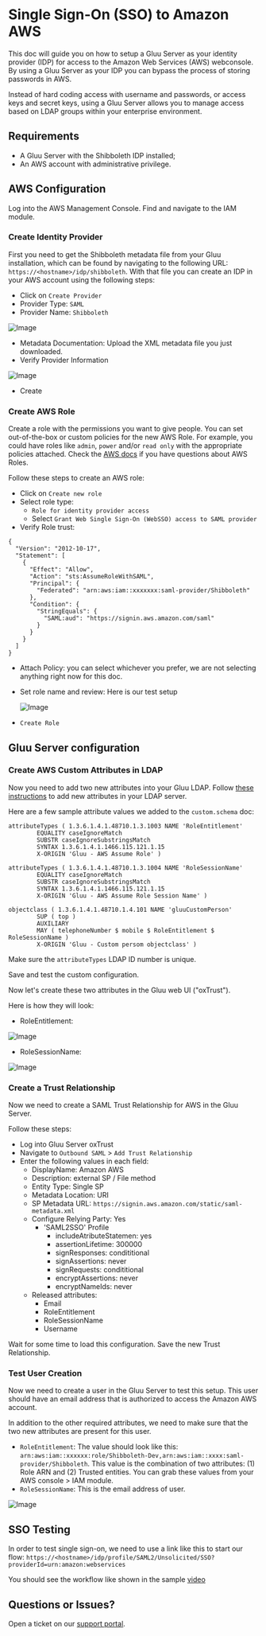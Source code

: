 # Single Sign-On (SSO) to Amazon AWS 
This doc will guide you on how to setup a Gluu Server as your identity provider (IDP) for access to the Amazon Web Services (AWS) webconsole. By using a Gluu Server as your IDP you can bypass the process of storing passwords in AWS.  

Instead of hard coding access with username and passwords, or access keys and secret keys, using a Gluu Server allows you to manage access based on LDAP groups within your enterprise environment.

## Requirements

 - A Gluu Server with the Shibboleth IDP installed; 
 - An AWS account with administrative privilege. 

## AWS Configuration

Log into the AWS Management Console. Find and navigate to the IAM module.

### Create Identity Provider
First you need to get the Shibboleth metadata file from your Gluu installation, 
which can be found by navigating to the following URL: `https://<hostname>/idp/shibboleth`. 
With that file you can create an IDP in your AWS account using the following steps: 

 - Click on `Create Provider`
 - Provider Type: `SAML`
 - Provider Name: `Shibboleth`
 
 ![Image](../../img/integration/aws_configure_provider.png)
 
 - Metadata Documentation: Upload the XML metadata file you just downloaded. 
 - Verify Provider Information

![Image](../../img/integration/AWS_verify_provider_information.png)

 - Create

### Create AWS Role
Create a role with the permissions you want to give people. You can set out-of-the-box or 
custom policies for the new AWS Role. For example, you could have roles like `admin`, `power` and/or `read only` with 
the appropriate policies attached. Check the [AWS docs](http://docs.aws.amazon.com/IAM/latest/UserGuide/id_roles_create.html) 
if you have questions about AWS Roles. 

Follow these steps to create an AWS role:

 - Click on `Create new role`
 - Select role type:
    - `Role for identity provider access`
    - Select `Grant Web Single Sign-On (WebSSO) access to SAML provider`
 - Verify Role trust:
 
```
{
  "Version": "2012-10-17",
  "Statement": [
    {
      "Effect": "Allow",
      "Action": "sts:AssumeRoleWithSAML",
      "Principal": {
        "Federated": "arn:aws:iam::xxxxxxx:saml-provider/Shibboleth"
      },
      "Condition": {
        "StringEquals": {
          "SAML:aud": "https://signin.aws.amazon.com/saml"
        }
      }
    }
  ]
}
``` 

 - Attach Policy: you can select whichever you prefer, we are not selecting anything 
   right now for this doc. 
 - Set role name and review: Here is our test setup
  
   ![Image](../../img/integration/aws_set_role_name_and_review.png)
   
 - `Create Role` 

## Gluu Server configuration

### Create AWS Custom Attributes in LDAP

Now you need to add two new attributes into your Gluu LDAP. 
Follow [these instructions](https://gluu.org/docs/ce/admin-guide/attribute/#add-the-attribute-to-ldap) to add new attributes in your LDAP server. 

Here are a few sample attribute values we added to the `custom.schema` doc:

```
attributeTypes ( 1.3.6.1.4.1.48710.1.3.1003 NAME 'RoleEntitlement'
        EQUALITY caseIgnoreMatch
        SUBSTR caseIgnoreSubstringsMatch
        SYNTAX 1.3.6.1.4.1.1466.115.121.1.15
        X-ORIGIN 'Gluu - AWS Assume Role' )
```   
      
```
attributeTypes ( 1.3.6.1.4.1.48710.1.3.1004 NAME 'RoleSessionName'
        EQUALITY caseIgnoreMatch
        SUBSTR caseIgnoreSubstringsMatch
        SYNTAX 1.3.6.1.4.1.1466.115.121.1.15
        X-ORIGIN 'Gluu - AWS Assume Role Session Name' )
```   
 
```
objectclass ( 1.3.6.1.4.1.48710.1.4.101 NAME 'gluuCustomPerson'
        SUP ( top )
        AUXILIARY
        MAY ( telephoneNumber $ mobile $ RoleEntitlement $ RoleSessionName )
        X-ORIGIN 'Gluu - Custom persom objectclass' )
```  
      
Make sure the `attributeTypes` LDAP ID number is unique. 

Save and test the custom configuration.

Now let's create these two attributes in the Gluu web UI ("oxTrust"). 

Here is how they will look: 

 - RoleEntitlement: 
  
  ![Image](../../img/integration/aws_RoleEntitlement.png)
  
 - RoleSessionName: 
  
  ![Image](../../img/integration/aws_RoleSessionName.png)

### Create a Trust Relationship 

Now we need to create a SAML Trust Relationship for AWS in the Gluu Server. 

Follow these steps:

 - Log into Gluu Server oxTrust
 - Navigate to `Outbound SAML` > `Add Trust Relationship`
 - Enter the following values in each field: 
   - DisplayName: Amazon AWS
   - Description: external SP / File method
   - Entity Type: Single SP
   - Metadata Location: URI
   - SP Metadata URL: `https://signin.aws.amazon.com/static/saml-metadata.xml`
   - Configure Relying Party: Yes
     - 'SAML2SSO' Profile
       - includeAtributeStatemen: yes
       - assertionLifetime: 300000
       - signResponses: condititional
       - signAssertions: never
       - signRequests: condititional
       - encryptAssertions: never
       - encryptNameIds: never
   - Released attributes: 
     - Email
     - RoleEntitlement
     - RoleSessionName
     - Username

Wait for some time to load this configuration. Save the new Trust Relationship. 

### Test User Creation

Now we need to create a user in the Gluu Server to test this setup. 
This user should have an email address that is authorized to access the Amazon AWS account.

In addition to the other required attributes, we need to make sure that the 
two new attributes are present for this user.

  - `RoleEntitlement`: The value should look like this: `arn:aws:iam::xxxxxx:role/Shibboleth-Dev,arn:aws:iam::xxxx:saml-provider/Shibboleth`. 
                       This value is the combination of two attributes: (1) Role ARN and (2) Trusted entities. 
                       You can grab these values from your AWS console > IAM module.
  - `RoleSessionName`: This is the email address of user. 
  
   ![Image](../../img/integration/aws_User_info.png)

## SSO Testing

In order to test single sign-on, we need to use a link like this to start our flow:
 `https://<hostname>/idp/profile/SAML2/Unsolicited/SSO?providerId=urn:amazon:webservices`

You should see the workflow like shown in the sample [video](https://youtu.be/LBnTWE9IoCw)

## Questions or Issues?

Open a ticket on our [support portal](https://support.gluu.org). 
